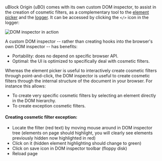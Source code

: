 uBlock Origin (uBO) comes with its own custom DOM inspector, to assist in the creation of cosmetic filters, as a complementary tool to the [element picker](./Element-picker) and the [logger](./The-logger). It can be accessed by clicking the `</>` icon in the logger:

![DOM inspector in action](https://user-images.githubusercontent.com/585534/33130150-5d6201da-cf60-11e7-9637-831792c96e7e.png)

A custom DOM inspector -- rather than creating hooks into the browser's own DOM inspector -- has benefits:

- Portability: does no depend on specific browser API.
- Optimal: the UI is optimized to specifically deal with cosmetic filters.

Whereas the element picker is useful to interactively create cosmetic filters through point-and-click, the DOM inspector is useful to create cosmetic filters through the internal structure of the document in your browser. For instance this allows:

- To create very specific cosmetic filters by selecting an element directly in the DOM hierarchy.
- To create exception cosmetic filters.

#### Creating cosmetic filter exception:

- Locate the filter (red text) by moving mouse around in DOM inspector tree (elements on page should highlight, you will clearly see elements previously hidden now highlighted in red)
- Click on it (hidden element highlighting should change to green)
- Click on save icon in DOM inspector toolbar (floppy disk)
- Reload page
